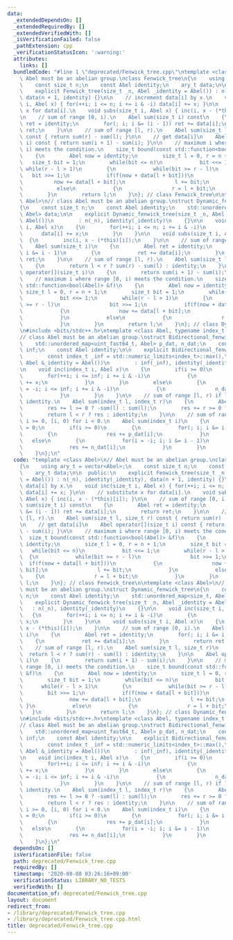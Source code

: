 ```yaml
---
data:
  _extendedDependsOn: []
  _extendedRequiredBy: []
  _extendedVerifiedWith: []
  _isVerificationFailed: false
  _pathExtension: cpp
  _verificationStatusIcon: ':warning:'
  attributes:
    links: []
  bundledCode: "#line 1 \"deprecated/Fenwick_tree.cpp\"\ntemplate <class Abel>\n//\
    \ Abel must be an abelian group.\nclass Fenwick_tree\n{\n    using ary_t = vector<Abel>;\n\
    \    const size_t n;\n    const Abel identity;\n    ary_t data;\n\n  public:\n\
    \    explicit Fenwick_tree(size_t _n, Abel _identity = Abel()) : n(_n), identity(_identity),\
    \ data(n + 1, identity) {}\n\n    // increment data[i] by x.\n    void inc(size_t\
    \ i, Abel x) { for(++i; i <= n; i += i & -i) data[i] += x; }\n\n    // substitute\
    \ x for data[i].\n    void subs(size_t i, Abel x) { inc(i, x - (*this)[i]); }\n\
    \n    // sum of range [0, i).\n    Abel sum(size_t i) const\n    {\n        Abel\
    \ ret = identity;\n        for(; i; i &= (i - 1)) ret += data[i];\n        return\
    \ ret;\n    }\n\n    // sum of range [l, r).\n    Abel sum(size_t l, size_t r)\
    \ const { return sum(r) - sum(l); }\n\n    // get data[i]\n    Abel operator[](size_t\
    \ i) const { return sum(i + 1) - sum(i); }\n\n    // maximum i where range [0,\
    \ i) meets the condition.\n    size_t bound(const std::function<bool(Abel)> &f)\n\
    \    {\n        Abel now = identity;\n        size_t l = 0, r = n + 1;\n     \
    \   size_t bit = 1;\n        while(bit <= n)\n            bit <<= 1;\n       \
    \ while(r - l > 1)\n        {\n            while(bit >= r - l)\n             \
    \   bit >>= 1;\n            if(f(now + data[l + bit]))\n            {\n      \
    \          now += data[l + bit];\n                l += bit;\n            }\n \
    \           else\n            {\n                r = l + bit;\n            }\n\
    \        }\n        return l;\n    }\n}; // class Fenwick_tree\n\ntemplate <class\
    \ Abel>\n// class Abel must be an abelian group.\nstruct Dynamic_fenwick_tree\n\
    {\n    const size_t n;\n    const Abel identity;\n    std::unordered_map<size_t,\
    \ Abel> data;\n\n    explicit Dynamic_fenwick_tree(size_t _n, Abel _identity =\
    \ Abel())\n        : n(_n), identity(_identity)\n    {}\n\n    void inc(size_t\
    \ i, Abel x)\n    {\n        for(++i; i <= n; i += i & -i)\n        {\n      \
    \      data[i] += x;\n        }\n    }\n\n    void subs(size_t i, Abel x)\n  \
    \  {\n        inc(i, x - (*this)[i]);\n    }\n\n    // sum of range [0, i).\n\
    \    Abel sum(size_t i)\n    {\n        Abel ret = identity;\n        for(; i;\
    \ i &= i - 1)\n        {\n            ret += data[i];\n        }\n        return\
    \ ret;\n    }\n\n    // sum of range [l, r).\n    Abel sum(size_t l, size_t r)\n\
    \    {\n        return l < r ? sum(r) - sum(l) : identity;\n    }\n\n    Abel\
    \ operator[](size_t i)\n    {\n        return sum(i + 1) - sum(i);\n    }\n\n\
    \    // maximum i where range [0, i) meets the condition.\n    size_t bound(const\
    \ std::function<bool(Abel)> &f)\n    {\n        Abel now = identity;\n       \
    \ size_t l = 0, r = n + 1;\n        size_t bit = 1;\n        while(bit <= n)\n\
    \            bit <<= 1;\n        while(r - l > 1)\n        {\n            while(bit\
    \ >= r - l)\n                bit >>= 1;\n            if(f(now + data[l + bit]))\n\
    \            {\n                now += data[l + bit];\n                l += bit;\n\
    \            }\n            else\n            {\n                r = l + bit;\n\
    \            }\n        }\n        return l;\n    }\n}; // class Dynamic_fenwick_tree\n\
    \n#include <bits/stdc++.h>\ntemplate <class Abel, typename index_t = int_fast64_t>\n\
    // class Abel must be an abelian group.\nstruct Bidirectional_fenwick_tree\n{\n\
    \    std::unordered_map<uint_fast64_t, Abel> p_dat, n_dat;\n    const index_t\
    \ inf;\n    const Abel identity;\n\n    explicit Bidirectional_fenwick_tree(\n\
    \        const index_t _inf = std::numeric_limits<index_t>::max(),\n        const\
    \ Abel &_identity = Abel())\n        : inf(_inf), identity(_identity)\n    {}\n\
    \n    void inc(index_t i, Abel x)\n    {\n        if(i >= 0)\n        {\n    \
    \        for(++i; i <= inf; i += i & -i)\n            {\n                p_dat[i]\
    \ += x;\n            }\n        }\n        else\n        {\n            for(i\
    \ = -i; i <= inf; i += i & -i)\n            {\n                n_dat[i] += x;\n\
    \            }\n        }\n    }\n\n    // sum of range [l, r) if l < r, otherwise\
    \ identity.\n    Abel sum(index_t l, index_t r)\n    {\n        Abel res = identity;\n\
    \        res += l >= 0 ? -sum(l) : sum(l);\n        res += r >= 0 ? sum(r) : -sum(r);\n\
    \        return l < r ? res : identity;\n    }\n\n    // sum of range [0, i) for\
    \ i >= 0, [i, 0) for i < 0.\n    Abel sum(index_t i)\n    {\n        Abel res\
    \ = 0;\n        if(i >= 0)\n        {\n            for(; i; i &= i - 1)\n    \
    \        {\n                res += p_dat[i];\n            }\n        }\n     \
    \   else\n        {\n            for(i = -i; i; i &= i - 1)\n            {\n \
    \               res += n_dat[i];\n            }\n        }\n        return res;\n\
    \    }\n};\n"
  code: "template <class Abel>\n// Abel must be an abelian group.\nclass Fenwick_tree\n\
    {\n    using ary_t = vector<Abel>;\n    const size_t n;\n    const Abel identity;\n\
    \    ary_t data;\n\n  public:\n    explicit Fenwick_tree(size_t _n, Abel _identity\
    \ = Abel()) : n(_n), identity(_identity), data(n + 1, identity) {}\n\n    // increment\
    \ data[i] by x.\n    void inc(size_t i, Abel x) { for(++i; i <= n; i += i & -i)\
    \ data[i] += x; }\n\n    // substitute x for data[i].\n    void subs(size_t i,\
    \ Abel x) { inc(i, x - (*this)[i]); }\n\n    // sum of range [0, i).\n    Abel\
    \ sum(size_t i) const\n    {\n        Abel ret = identity;\n        for(; i; i\
    \ &= (i - 1)) ret += data[i];\n        return ret;\n    }\n\n    // sum of range\
    \ [l, r).\n    Abel sum(size_t l, size_t r) const { return sum(r) - sum(l); }\n\
    \n    // get data[i]\n    Abel operator[](size_t i) const { return sum(i + 1)\
    \ - sum(i); }\n\n    // maximum i where range [0, i) meets the condition.\n  \
    \  size_t bound(const std::function<bool(Abel)> &f)\n    {\n        Abel now =\
    \ identity;\n        size_t l = 0, r = n + 1;\n        size_t bit = 1;\n     \
    \   while(bit <= n)\n            bit <<= 1;\n        while(r - l > 1)\n      \
    \  {\n            while(bit >= r - l)\n                bit >>= 1;\n          \
    \  if(f(now + data[l + bit]))\n            {\n                now += data[l +\
    \ bit];\n                l += bit;\n            }\n            else\n        \
    \    {\n                r = l + bit;\n            }\n        }\n        return\
    \ l;\n    }\n}; // class Fenwick_tree\n\ntemplate <class Abel>\n// class Abel\
    \ must be an abelian group.\nstruct Dynamic_fenwick_tree\n{\n    const size_t\
    \ n;\n    const Abel identity;\n    std::unordered_map<size_t, Abel> data;\n\n\
    \    explicit Dynamic_fenwick_tree(size_t _n, Abel _identity = Abel())\n     \
    \   : n(_n), identity(_identity)\n    {}\n\n    void inc(size_t i, Abel x)\n \
    \   {\n        for(++i; i <= n; i += i & -i)\n        {\n            data[i] +=\
    \ x;\n        }\n    }\n\n    void subs(size_t i, Abel x)\n    {\n        inc(i,\
    \ x - (*this)[i]);\n    }\n\n    // sum of range [0, i).\n    Abel sum(size_t\
    \ i)\n    {\n        Abel ret = identity;\n        for(; i; i &= i - 1)\n    \
    \    {\n            ret += data[i];\n        }\n        return ret;\n    }\n\n\
    \    // sum of range [l, r).\n    Abel sum(size_t l, size_t r)\n    {\n      \
    \  return l < r ? sum(r) - sum(l) : identity;\n    }\n\n    Abel operator[](size_t\
    \ i)\n    {\n        return sum(i + 1) - sum(i);\n    }\n\n    // maximum i where\
    \ range [0, i) meets the condition.\n    size_t bound(const std::function<bool(Abel)>\
    \ &f)\n    {\n        Abel now = identity;\n        size_t l = 0, r = n + 1;\n\
    \        size_t bit = 1;\n        while(bit <= n)\n            bit <<= 1;\n  \
    \      while(r - l > 1)\n        {\n            while(bit >= r - l)\n        \
    \        bit >>= 1;\n            if(f(now + data[l + bit]))\n            {\n \
    \               now += data[l + bit];\n                l += bit;\n           \
    \ }\n            else\n            {\n                r = l + bit;\n         \
    \   }\n        }\n        return l;\n    }\n}; // class Dynamic_fenwick_tree\n\
    \n#include <bits/stdc++.h>\ntemplate <class Abel, typename index_t = int_fast64_t>\n\
    // class Abel must be an abelian group.\nstruct Bidirectional_fenwick_tree\n{\n\
    \    std::unordered_map<uint_fast64_t, Abel> p_dat, n_dat;\n    const index_t\
    \ inf;\n    const Abel identity;\n\n    explicit Bidirectional_fenwick_tree(\n\
    \        const index_t _inf = std::numeric_limits<index_t>::max(),\n        const\
    \ Abel &_identity = Abel())\n        : inf(_inf), identity(_identity)\n    {}\n\
    \n    void inc(index_t i, Abel x)\n    {\n        if(i >= 0)\n        {\n    \
    \        for(++i; i <= inf; i += i & -i)\n            {\n                p_dat[i]\
    \ += x;\n            }\n        }\n        else\n        {\n            for(i\
    \ = -i; i <= inf; i += i & -i)\n            {\n                n_dat[i] += x;\n\
    \            }\n        }\n    }\n\n    // sum of range [l, r) if l < r, otherwise\
    \ identity.\n    Abel sum(index_t l, index_t r)\n    {\n        Abel res = identity;\n\
    \        res += l >= 0 ? -sum(l) : sum(l);\n        res += r >= 0 ? sum(r) : -sum(r);\n\
    \        return l < r ? res : identity;\n    }\n\n    // sum of range [0, i) for\
    \ i >= 0, [i, 0) for i < 0.\n    Abel sum(index_t i)\n    {\n        Abel res\
    \ = 0;\n        if(i >= 0)\n        {\n            for(; i; i &= i - 1)\n    \
    \        {\n                res += p_dat[i];\n            }\n        }\n     \
    \   else\n        {\n            for(i = -i; i; i &= i - 1)\n            {\n \
    \               res += n_dat[i];\n            }\n        }\n        return res;\n\
    \    }\n};\n"
  dependsOn: []
  isVerificationFile: false
  path: deprecated/Fenwick_tree.cpp
  requiredBy: []
  timestamp: '2020-08-08 03:26:16+09:00'
  verificationStatus: LIBRARY_NO_TESTS
  verifiedWith: []
documentation_of: deprecated/Fenwick_tree.cpp
layout: document
redirect_from:
- /library/deprecated/Fenwick_tree.cpp
- /library/deprecated/Fenwick_tree.cpp.html
title: deprecated/Fenwick_tree.cpp
---
```

